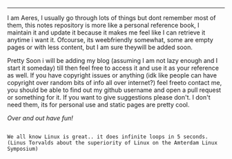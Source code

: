 
***

I am Aeres, I usually go through lots of things but dont remember most of them,
this notes repository is more like a personal reference book, I maintain it and update it
because it makes me feel like I can retrieve it anytime i want it. 
Ofcourse, its weebfriendly somewhat, some are empty pages or with less content, but I am sure theywill be added soon. 

Pretty Soon i will be adding my blog (assuming I am not lazy enough and I start it someday) till then feel free to access it and use it as your reference as well. If you have copyright issues or anything (idk like people can have copyright over random bits of info all over internet?) feel freeto contact me, you should be able to find out my github username and open a pull request or something for it. If you want to give suggestions please don't. I don't need them, its for personal use and static pages are pretty cool. 

*Over and out have fun!*

```text

We all know Linux is great.. it does infinite loops in 5 seconds.
(Linus Torvalds about the superiority of Linux on the Amterdam Linux Symposium)


```

